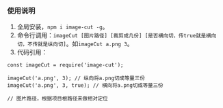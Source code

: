 ### 使用说明

1. 全局安装，`npm i image-cut -g`。
2. 命令行调用：`imageCut [图片路径] [裁剪成几份] [是否横向切，传true就是横向切，不传就是纵向切]`。如`imageCut a.png 3`。
3. 代码引用：
```
const imageCut = require('image-cut');

imageCut('a.png', 3); // 纵向将a.png切成等量三份
imageCut('a.png', 3, true); // 横向将a.png切成等量三份

// 图片路径，根据项目根路径来做相对定位
```